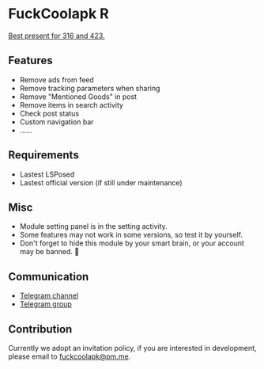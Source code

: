 # FuckCoolapk R

[Best present for 316 and 423.](https://github.com/ejiaogl/FuckCoolapk/wiki/Background-information)

## Features

- Remove ads from feed
- Remove tracking parameters when sharing
- Remove "Mentioned Goods" in post
- Remove items in search activity
- Check post status
- Custom navigation bar
- ......

## Requirements

- Lastest LSPosed
- Lastest official version (if still under maintenance)

## Misc

- Module setting panel is in the setting activity.
- Some features may not work in some versions, so test it by yourself.
- Don't forget to hide this module by your smart brain, or your account may be banned. 👀

## Communication

- [Telegram channel](https://t.me/fuck_coolapk)
- [Telegram group](https://t.me/fuck_coolapk_chat)

## Contribution

Currently we adopt an invitation policy, if you are interested in development, please email to fuckcoolapk@pm.me.
